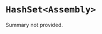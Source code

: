 # <code><span title="undefined">HashSet</span><<span title="undefined">Assembly</span>></code>

Summary not provided.

